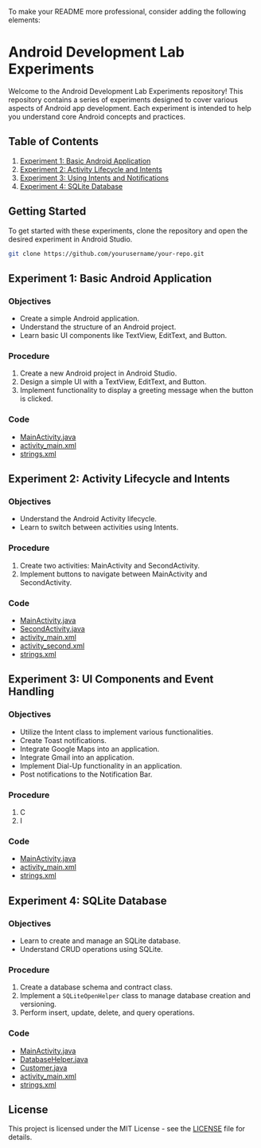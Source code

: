 To make your README more professional, consider adding the following elements:


# Android Development Lab Experiments

Welcome to the Android Development Lab Experiments repository! This repository contains a series of experiments designed to cover various aspects of Android app development. Each experiment is intended to help you understand core Android concepts and practices.

## Table of Contents

1. [Experiment 1: Basic Android Application](#experiment-1-basic-android-application)
2. [Experiment 2: Activity Lifecycle and Intents](#experiment-2-activity-lifecycle-and-intents)
3. [Experiment 3: Using Intents and Notifications](#experiment-3-using-intents-and-notifications)
4. [Experiment 4: SQLite Database](#experiment-4-sqlite-database)

## Getting Started

To get started with these experiments, clone the repository and open the desired experiment in Android Studio.

```bash
git clone https://github.com/yourusername/your-repo.git
```

## Experiment 1: Basic Android Application

### Objectives
- Create a simple Android application.
- Understand the structure of an Android project.
- Learn basic UI components like TextView, EditText, and Button.

### Procedure
1. Create a new Android project in Android Studio.
2. Design a simple UI with a TextView, EditText, and Button.
3. Implement functionality to display a greeting message when the button is clicked.


### Code
- [MainActivity.java](Experiment1/app/src/main/java/com/example/exp1/MainActivity.java)
- [activity_main.xml](Experiment1/app/src/main/res/layout/activity_main.xml)
- [strings.xml](Experiment1/app/src/main/res/values/strings.xml)

## Experiment 2: Activity Lifecycle and Intents

### Objectives
- Understand the Android Activity lifecycle.
- Learn to switch between activities using Intents.

### Procedure
1. Create two activities: MainActivity and SecondActivity.
2. Implement buttons to navigate between MainActivity and SecondActivity.


### Code
- [MainActivity.java](Experiment2/app/src/main/java/com/example/exp2/MainActivity.java)
- [SecondActivity.java](Experiment2/app/src/main/java/com/example/exp2/SecondActivity.java)
- [activity_main.xml](Experiment2/app/src/main/res/layout/activity_main.xml)
- [activity_second.xml](Experiment2/app/src/main/res/layout/activity_second.xml)
- [strings.xml](Experiment2/app/src/main/res/values/strings.xml)

## Experiment 3: UI Components and Event Handling

### Objectives
- Utilize the Intent class to implement various functionalities.
- Create Toast notifications.
- Integrate Google Maps into an application.
- Integrate Gmail into an application.
- Implement Dial-Up functionality in an application.
- Post notifications to the Notification Bar.

### Procedure
1. C
2. I

### Code
- [MainActivity.java](Experiment3/app/src/main/java/com/example/exp3/MainActivity.java)
- [activity_main.xml](Experiment3/app/src/main/res/layout/activity_main.xml)
- [strings.xml](Experiment3/app/src/main/res/values/strings.xml)

## Experiment 4: SQLite Database

### Objectives
- Learn to create and manage an SQLite database.
- Understand CRUD operations using SQLite.

### Procedure
1. Create a database schema and contract class.
2. Implement a `SQLiteOpenHelper` class to manage database creation and versioning.
3. Perform insert, update, delete, and query operations.


### Code
- [MainActivity.java](Experiment4/app/src/main/java/com/example/exp4/MainActivity.java)
- [DatabaseHelper.java](Experiment4/app/src/main/java/com/example/exp4/DatabaseHelper.java)
- [Customer.java](Experiment4/app/src/main/java/com/example/exp4/Customer.java)
- [activity_main.xml](Experiment4/app/src/main/res/layout/activity_main.xml)
- [strings.xml](Experiment4/app/src/main/res/values/strings.xml)


## License

This project is licensed under the MIT License - see the [LICENSE](LICENSE) file for details.
